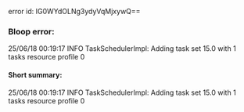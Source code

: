 error id: IG0WYdOLNg3ydyVqMjxywQ==
### Bloop error:

25/06/18 00:19:17 INFO TaskSchedulerImpl: Adding task set 15.0 with 1 tasks resource profile 0
#### Short summary: 

25/06/18 00:19:17 INFO TaskSchedulerImpl: Adding task set 15.0 with 1 tasks resource profile 0